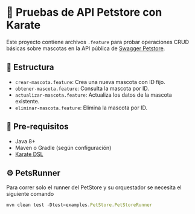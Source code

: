 # 🐾 Pruebas de API Petstore con Karate

Este proyecto contiene archivos `.feature` para probar operaciones CRUD básicas sobre mascotas en la API pública de [Swagger Petstore](https://petstore.swagger.io/).

## 📁 Estructura

- `crear-mascota.feature`: Crea una nueva mascota con ID fijo.
- `obtener-mascota.feature`: Consulta la mascota por ID. 
- `actualizar-mascota.feature`: Actualiza los datos de la mascota existente.
- `eliminar-mascota.feature`: Elimina la mascota por ID.

## 🚀 Pre-requisitos

- Java 8+
- Maven o Gradle (según configuración)
- [Karate DSL](https://karatelabs.io/)

## ⚙️ PetsRunner

Para correr solo el runner del PetStore y su orquestador se necesita el siguiente comando

```js
mvn clean test -Dtest=examples.PetStore.PetStoreRunner

